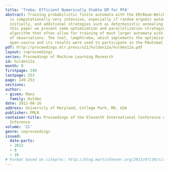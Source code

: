 ```yaml
---
title: 'Treba: Efficient Numerically Stable EM for PFA'
abstract: Training probabilistic finite automata with the EM/Baum-Welch algorithm
  is computationally very intensive, especially if random ergodic automata are used
  initially, and additional strategies such as deterministic annealing are used. In
  this paper we present some optimization and parallelization strategies to the Baum-Welch
  algorithm that often allow for training of much larger automata with a larger number
  of observations. The tool, \emphtreba, which implements the optimizations, is available
  open-source and its results were used to participate in the PAutomaC PFA/HMM competition.
pdf: http://proceedings.mlr.press/v21/hulden12a/hulden12a.pdf
layout: inproceedings
series: Proceedings of Machine Learning Research
id: hulden12a
month: 0
firstpage: 249
lastpage: 253
page: 249-253
sections: 
author:
- given: Mans
  family: Hulden
date: 2012-08-16
address: University of Maryland, College Park, MD, USA
publisher: PMLR
container-title: Proceedings of the Eleventh International Conference on Grammatical
  Inference
volume: '21'
genre: inproceedings
issued:
  date-parts:
  - 2012
  - 8
  - 16
# Format based on citeproc: http://blog.martinfenner.org/2013/07/30/citeproc-yaml-for-bibliographies/
---
```

